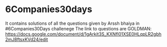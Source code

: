 # 6Companies30days
It contains solutions of all the questions given by Arssh bhaiya in #6Companies30Days challenege
The link to questions are
GOLDMAN: https://docs.google.com/document/d/1gArkit3S_KXNfl01XSE0HLqpLR2gbh2mJ8ftsxKVd24/edit
